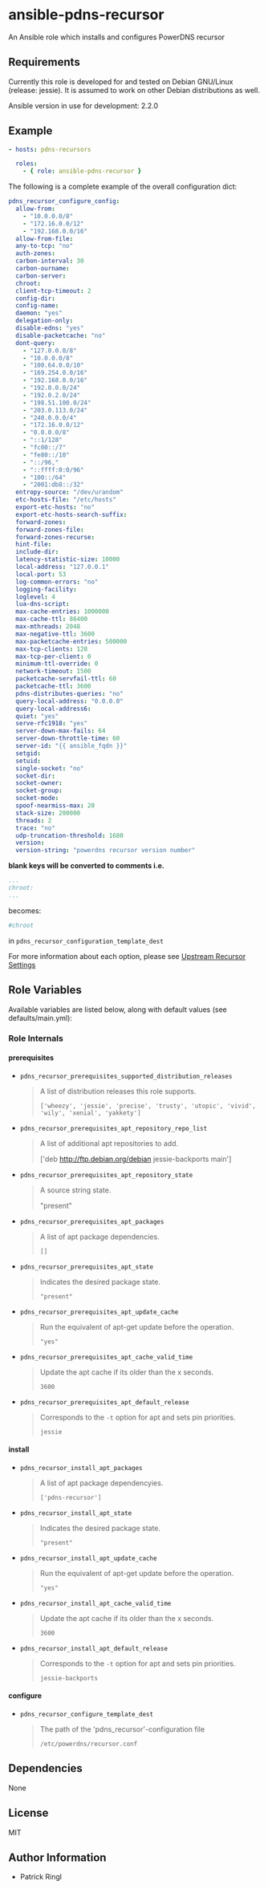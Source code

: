 # ansible-pdns-recursor

An Ansible role which installs and configures PowerDNS recursor 

## Requirements

Currently this role is developed for and tested on Debian GNU/Linux (release: jessie). It is assumed to work on other Debian distributions as well.

Ansible version in use for development: 2.2.0

## Example

```yaml
- hosts: pdns-recursors

  roles: 
    - { role: ansible-pdns-recursor }
```

The following is a complete example of the overall configuration dict:

```yaml
pdns_recursor_configure_config:
  allow-from:
    - "10.0.0.0/8"
    - "172.16.0.0/12"
    - "192.168.0.0/16"
  allow-from-file:
  any-to-tcp: "no"
  auth-zones:
  carbon-interval: 30
  carbon-ourname:
  carbon-server:
  chroot:
  client-tcp-timeout: 2
  config-dir:
  config-name:
  daemon: "yes"
  delegation-only:
  disable-edns: "yes"
  disable-packetcache: "no"
  dont-query:
    - "127.0.0.0/8"
    - "10.0.0.0/8"
    - "100.64.0.0/10"
    - "169.254.0.0/16"
    - "192.168.0.0/16"
    - "192.0.0.0/24"
    - "192.0.2.0/24"
    - "198.51.100.0/24"
    - "203.0.113.0/24"
    - "240.0.0.0/4"
    - "172.16.0.0/12"
    - "0.0.0.0/8"
    - "::1/128"
    - "fc00::/7"
    - "fe80::/10"
    - "::/96,"
    - "::ffff:0:0/96"
    - "100::/64"
    - "2001:db8::/32"
  entropy-source: "/dev/urandom"
  etc-hosts-file: "/etc/hosts"
  export-etc-hosts: "no"
  export-etc-hosts-search-suffix:
  forward-zones:
  forward-zones-file:
  forward-zones-recurse:
  hint-file:
  include-dir:
  latency-statistic-size: 10000
  local-address: "127.0.0.1"
  local-port: 53
  log-common-errors: "no"
  logging-facility:
  loglevel: 4
  lua-dns-script:
  max-cache-entries: 1000000
  max-cache-ttl: 86400
  max-mthreads: 2048
  max-negative-ttl: 3600
  max-packetcache-entries: 500000
  max-tcp-clients: 128
  max-tcp-per-client: 0
  minimum-ttl-override: 0
  network-timeout: 1500
  packetcache-servfail-ttl: 60
  packetcache-ttl: 3600
  pdns-distributes-queries: "no"
  query-local-address: "0.0.0.0"
  query-local-address6:
  quiet: "yes"
  serve-rfc1918: "yes"
  server-down-max-fails: 64
  server-down-throttle-time: 60
  server-id: "{{ ansible_fqdn }}"
  setgid:
  setuid:
  single-socket: "no"
  socket-dir:
  socket-owner:
  socket-group:
  socket-mode:
  spoof-nearmiss-max: 20
  stack-size: 200000
  threads: 2
  trace: "no"
  udp-truncation-threshold: 1680
  version:
  version-string: "powerdns recursor version number"
```

__blank keys will be converted to comments i.e.__

```yaml
...
chroot:
...
```

becomes:

```yaml
#chroot
```
in `pdns_recursor_configuration_template_dest` 

For more information about each option, please see [Upstream Recursor Settings](https://github.com/PowerDNS/pdns/blob/master/docs/markdown/recursor/settings.md)

## Role Variables

Available variables are listed below, along with default values (see defaults/main.yml):

### Role Internals

#### prerequisites

- `pdns_recursor_prerequisites_supported_distribution_releases`

  > A list of distribution releases this role supports.
  >
  > `['wheezy', 'jessie', 'precise', 'trusty', 'utopic', 'vivid', 'wily', 'xenial', 'yakkety']`

- `pdns_recursor_prerequisites_apt_repository_repo_list`

  > A list of additional apt repositories to add.
  >
  > ['deb http://ftp.debian.org/debian jessie-backports main']

- `pdns_recursor_prerequisites_apt_repository_state`

  > A source string state. 
  >
  > "present"

- `pdns_recursor_prerequisites_apt_packages`

  > A list of apt package dependencies.
  >
  > `[]`

- `pdns_recursor_prerequisites_apt_state`

  > Indicates the desired package state.
  >
  > `"present"`

- `pdns_recursor_prerequisites_apt_update_cache`

  > Run the equivalent of apt-get update before the operation.
  >
  > `"yes"`

- `pdns_recursor_prerequisites_apt_cache_valid_time`

  > Update the apt cache if its older than the x seconds.
  >
  > `3600`

- `pdns_recursor_prerequisites_apt_default_release`

  > Corresponds to the `-t` option for apt and sets pin priorities.
  >
  > `jessie`

#### install

- `pdns_recursor_install_apt_packages`

  > A list of apt package dependencyies.
  >
  > `['pdns-recursor']`

- `pdns_recursor_install_apt_state`

  > Indicates the desired package state.
  >
  > `"present"`

- `pdns_recursor_install_apt_update_cache`

  > Run the equivalent of apt-get update before the operation.
  >
  > `"yes"`

- `pdns_recursor_install_apt_cache_valid_time`

  > Update the apt cache if its older than the x seconds.
  >
  > `3600`

- `pdns_recursor_install_apt_default_release`

  > Corresponds to the `-t` option for apt and sets pin priorities.
  >
  > `jessie-backports`

#### configure

- `pdns_recursor_configure_template_dest`

  > The path of the 'pdns_recursor'-configuration file
  >
  > `/etc/powerdns/recursor.conf`

## Dependencies

None

## License

MIT

## Author Information

* Patrick Ringl
